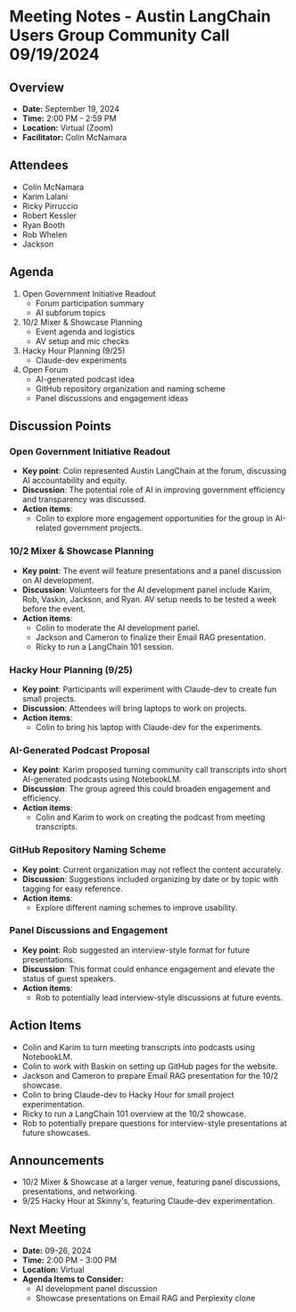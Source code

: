 # Meeting Notes - Austin LangChain Users Group Community Call 09/19/2024

## Overview
* **Date:** September 19, 2024
* **Time:** 2:00 PM - 2:59 PM
* **Location:** Virtual (Zoom)
* **Facilitator:** Colin McNamara

## Attendees
* Colin McNamara
* Karim Lalani
* Ricky Pirruccio
* Robert Kessler
* Ryan Booth
* Rob Whelen
* Jackson

## Agenda
1. Open Government Initiative Readout
    * Forum participation summary
    * AI subforum topics
2. 10/2 Mixer & Showcase Planning
    * Event agenda and logistics
    * AV setup and mic checks
3. Hacky Hour Planning (9/25)
    * Claude-dev experiments
4. Open Forum
    * AI-generated podcast idea
    * GitHub repository organization and naming scheme
    * Panel discussions and engagement ideas

## Discussion Points

### Open Government Initiative Readout
* **Key point**: Colin represented Austin LangChain at the forum, discussing AI accountability and equity.
* **Discussion**: The potential role of AI in improving government efficiency and transparency was discussed.
* **Action items**:
   - Colin to explore more engagement opportunities for the group in AI-related government projects.

### 10/2 Mixer & Showcase Planning
* **Key point**: The event will feature presentations and a panel discussion on AI development.
* **Discussion**: Volunteers for the AI development panel include Karim, Rob, Vaskin, Jackson, and Ryan. AV setup needs to be tested a week before the event.
* **Action items**:
   - Colin to moderate the AI development panel.
   - Jackson and Cameron to finalize their Email RAG presentation.
   - Ricky to run a LangChain 101 session.

### Hacky Hour Planning (9/25)
* **Key point**: Participants will experiment with Claude-dev to create fun small projects.
* **Discussion**: Attendees will bring laptops to work on projects.
* **Action items**:
   - Colin to bring his laptop with Claude-dev for the experiments.

### AI-Generated Podcast Proposal
* **Key point**: Karim proposed turning community call transcripts into short AI-generated podcasts using NotebookLM.
* **Discussion**: The group agreed this could broaden engagement and efficiency. 
* **Action items**:
   - Colin and Karim to work on creating the podcast from meeting transcripts.

### GitHub Repository Naming Scheme
* **Key point**: Current organization may not reflect the content accurately.
* **Discussion**: Suggestions included organizing by date or by topic with tagging for easy reference.
* **Action items**:
   - Explore different naming schemes to improve usability.

### Panel Discussions and Engagement
* **Key point**: Rob suggested an interview-style format for future presentations.
* **Discussion**: This format could enhance engagement and elevate the status of guest speakers.
* **Action items**:
   - Rob to potentially lead interview-style discussions at future events.

## Action Items
* Colin and Karim to turn meeting transcripts into podcasts using NotebookLM.
* Colin to work with Baskin on setting up GitHub pages for the website.
* Jackson and Cameron to prepare Email RAG presentation for the 10/2 showcase.
* Colin to bring Claude-dev to Hacky Hour for small project experimentation.
* Ricky to run a LangChain 101 overview at the 10/2 showcase.
* Rob to potentially prepare questions for interview-style presentations at future showcases.

## Announcements
* 10/2 Mixer & Showcase at a larger venue, featuring panel discussions, presentations, and networking.
* 9/25 Hacky Hour at Skinny's, featuring Claude-dev experimentation.

## Next Meeting
* **Date:** 09-26, 2024
* **Time:** 2:00 PM - 3:00 PM
* **Location:** Virtual
* **Agenda Items to Consider:** 
    * AI development panel discussion
    * Showcase presentations on Email RAG and Perplexity clone